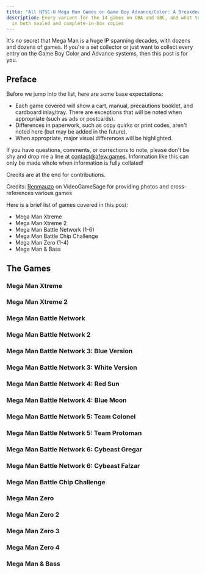 ```yaml
---
title: "All NTSC-U Mega Man Games on Game Boy Advance/Color: A Breakdown"
description: Every variant for the 14 games on GBA and GBC, and what to look for
  in both sealed and complete-in-box copies
---
```

It's no secret that Mega Man is a huge IP spanning decades, with dozens and dozens of games. If you're a set collector or just want to collect every entry on the Game Boy Color and Advance systems, then this post is for you.

## Preface

Before we jump into the list, here are some base expectations:

* Each game covered will show a cart, manual, precautions booklet, and cardboard inlay/tray. There are exceptions that will be noted when appropriate (such as ads or postcards).
* Differences in paperwork, such as copy quirks or print codes, aren't noted here (but may be added in the future).
* When appropriate, major visual differences will be highlighted.

If you have questions, comments, or corrections to note, please don't be shy and drop me a line at [contact@afew.games](mailto:contact@afew.games). Information like this can only be made whole when information is fully collated!

Credits are at the end for contributions.

Credits: [Renmauzo](https://www.videogamesage.com/profile/1879-renmauzo/) on VideoGameSage for providing photos and cross-references various games

Here is a brief list of games covered in this post:

* Mega Man Xtreme
* Mega Man Xtreme 2
* Mega Man Battle Network (1-6)
* Mega Man Battle Chip Challenge
* Mega Man Zero (1-4)
* Mega Man & Bass

## The Games

### Mega Man Xtreme

<photo>

### Mega Man Xtreme 2

<photo>

### Mega Man Battle Network

<photo>

### Mega Man Battle Network 2

<photo>

### Mega Man Battle Network 3: Blue Version

<photo>

### Mega Man Battle Network 3: White Version

<photo>

### Mega Man Battle Network 4: Red Sun

<photo>

### Mega Man Battle Network 4: Blue Moon

<photo>

### Mega Man Battle Network 5: Team Colonel

<photo>

### Mega Man Battle Network 5: Team Protoman

<photo>

### Mega Man Battle Network 6: Cybeast Gregar

<photo>

### Mega Man Battle Network 6: Cybeast Falzar

<photo>

### Mega Man Battle Chip Challenge

<photo>

### Mega Man Zero

<photo>

### Mega Man Zero 2

<photo>

### Mega Man Zero 3

<photo>

### Mega Man Zero 4

<photo>

### Mega Man & Bass

<photo>
